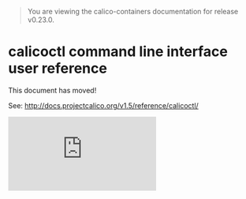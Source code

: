 > You are viewing the calico-containers documentation for release v0.23.0.

# calicoctl command line interface user reference

This document has moved!

See: http://docs.projectcalico.org/v1.5/reference/calicoctl/

[![Analytics](https://calico-ga-beacon.appspot.com/UA-52125893-3/calico-containers/docs/calicoctl.md?pixel)](https://github.com/igrigorik/ga-beacon)
